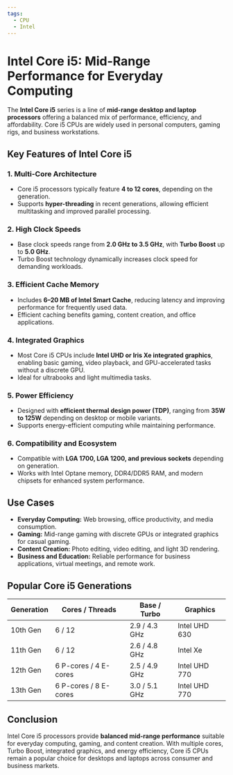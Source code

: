 ```yaml
---
tags:
  - CPU
  - Intel
---
```


# Intel Core i5: Mid-Range Performance for Everyday Computing

The **Intel Core i5** series is a line of **mid-range desktop and laptop processors** offering a balanced mix of performance, efficiency, and affordability. Core i5 CPUs are widely used in personal computers, gaming rigs, and business workstations.

## Key Features of Intel Core i5

### 1. **Multi-Core Architecture**

* Core i5 processors typically feature **4 to 12 cores**, depending on the generation.
* Supports **hyper-threading** in recent generations, allowing efficient multitasking and improved parallel processing.

### 2. **High Clock Speeds**

* Base clock speeds range from **2.0 GHz to 3.5 GHz**, with **Turbo Boost** up to **5.0 GHz**.
* Turbo Boost technology dynamically increases clock speed for demanding workloads.

### 3. **Efficient Cache Memory**

* Includes **6–20 MB of Intel Smart Cache**, reducing latency and improving performance for frequently used data.
* Efficient caching benefits gaming, content creation, and office applications.

### 4. **Integrated Graphics**

* Most Core i5 CPUs include **Intel UHD or Iris Xe integrated graphics**, enabling basic gaming, video playback, and GPU-accelerated tasks without a discrete GPU.
* Ideal for ultrabooks and light multimedia tasks.

### 5. **Power Efficiency**

* Designed with **efficient thermal design power (TDP)**, ranging from **35W to 125W** depending on desktop or mobile variants.
* Supports energy-efficient computing while maintaining performance.

### 6. **Compatibility and Ecosystem**

* Compatible with **LGA 1700, LGA 1200, and previous sockets** depending on generation.
* Works with Intel Optane memory, DDR4/DDR5 RAM, and modern chipsets for enhanced system performance.

## Use Cases

* **Everyday Computing:** Web browsing, office productivity, and media consumption.
* **Gaming:** Mid-range gaming with discrete GPUs or integrated graphics for casual gaming.
* **Content Creation:** Photo editing, video editing, and light 3D rendering.
* **Business and Education:** Reliable performance for business applications, virtual meetings, and remote work.

## Popular Core i5 Generations

| Generation | Cores / Threads       | Base / Turbo  | Graphics      |
| ---------- | --------------------- | ------------- | ------------- |
| 10th Gen   | 6 / 12                | 2.9 / 4.3 GHz | Intel UHD 630 |
| 11th Gen   | 6 / 12                | 2.6 / 4.8 GHz | Intel Xe      |
| 12th Gen   | 6 P-cores / 4 E-cores | 2.5 / 4.9 GHz | Intel UHD 770 |
| 13th Gen   | 6 P-cores / 8 E-cores | 3.0 / 5.1 GHz | Intel UHD 770 |

## Conclusion

Intel Core i5 processors provide **balanced mid-range performance** suitable for everyday computing, gaming, and content creation. With multiple cores, Turbo Boost, integrated graphics, and energy efficiency, Core i5 CPUs remain a popular choice for desktops and laptops across consumer and business markets.
